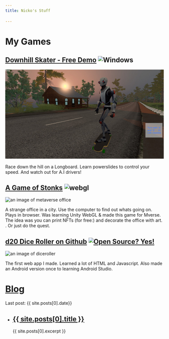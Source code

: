 ```yaml
---
title: Nicko's Stuff

---
```


# My Games
## [Downhill Skater - Free Demo](https://kudos.itch.io/downhill-skater) ![Windows](https://img.shields.io/badge/Windows-blue?logo=windows)
![An image of downhill skater](/TemplateData/Downhill_Skater_Early.jpg)

Race down the hill on a Longboard. Learn powerslides to control your speed. And watch out for A.I drivers!

## [A Game of Stonks](https://mverse.cloud) ![webgl](https://img.shields.io/badge/WebGL-blue?logo=webgl)
![an image of metaverse office](https://img.itch.zone/aW1nLzU3NTM2NzEuanBn/315x250%23c/BSLT%2BX.jpg)

A strange office in a city. Use the computer to find out whats going on. Plays in browser. 
Was learning Unity WebGL & made this game for Mverse. The idea was you can print NFTs (for free:) and decorate the office with art. 
. Or just do the quest.

## [d20 Dice Roller on Github](https://nickogibson.github.io/apps/diceroller.html) [![Open Source? Yes!](https://badgen.net/badge/Open%20Source%20%3F/Yes%21/blue?icon=github)](https://github.com/nickogibson/Dice-Roller)

![an image of diceroller](https://img.itch.zone/aW1nLzI3OTE3NTEucG5n/315x250%23c/i1mMZg.png)

The first web app I made. Learned a lot of HTML and Javascript. Also made an Android version once to learning Android Studio.  

# [Blog](https://nickogibson.github.io/blog/)
Last post: {{ site.posts[0].date}} 
<ul>
      <li>
      <h2><a href="{{ site.posts[0].url }}">{{  site.posts[0].title }}</a></h2>  
      {{  site.posts[0].excerpt }}
    </li>
</ul>





